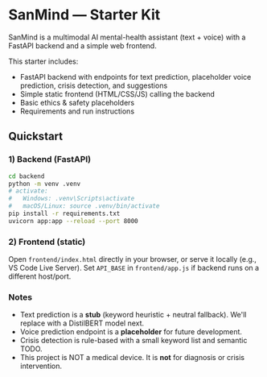 # SanMind — Starter Kit

SanMind is a multimodal AI mental-health assistant (text + voice) with a FastAPI backend and a simple web frontend.

This starter includes:
- FastAPI backend with endpoints for text prediction, placeholder voice prediction, crisis detection, and suggestions
- Simple static frontend (HTML/CSS/JS) calling the backend
- Basic ethics & safety placeholders
- Requirements and run instructions

## Quickstart

### 1) Backend (FastAPI)
```bash
cd backend
python -m venv .venv
# activate:
#   Windows: .venv\Scripts\activate
#   macOS/Linux: source .venv/bin/activate
pip install -r requirements.txt
uvicorn app:app --reload --port 8000
```

### 2) Frontend (static)
Open `frontend/index.html` directly in your browser, or serve it locally (e.g., VS Code Live Server).
Set `API_BASE` in `frontend/app.js` if backend runs on a different host/port.

### Notes
- Text prediction is a **stub** (keyword heuristic + neutral fallback). We'll replace with a DistilBERT model next.
- Voice prediction endpoint is a **placeholder** for future development.
- Crisis detection is rule-based with a small keyword list and semantic TODO.
- This project is NOT a medical device. It is **not** for diagnosis or crisis intervention.
